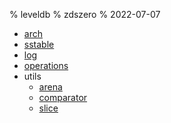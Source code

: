 % leveldb
% zdszero
% 2022-07-07

* [arch](arch.md)
* [sstable](sstable.md)
* [log](log.md)
* [operations](operations.md)
* utils
    * [arena](arena.md)
    * [comparator](comparator.md)
    * [slice](slice.md)
